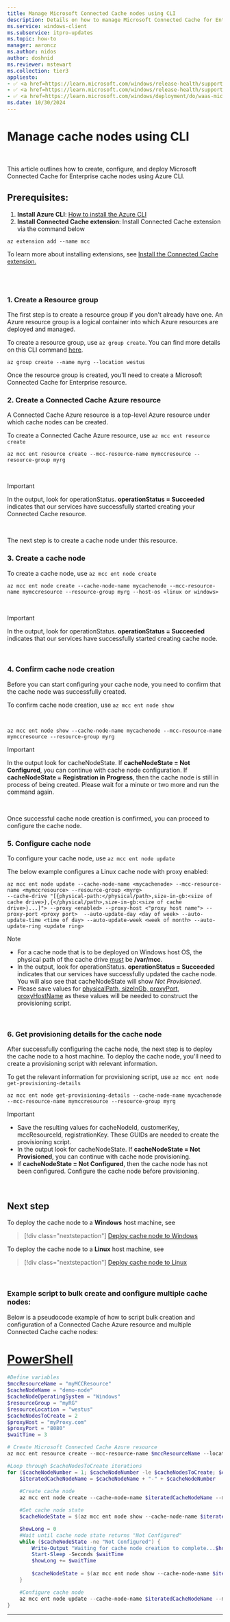 ```yaml
---
title: Manage Microsoft Connected Cache nodes using CLI
description: Details on how to manage Microsoft Connected Cache for Enterprise cache nodes via Azure CLI commands.
ms.service: windows-client
ms.subservice: itpro-updates
ms.topic: how-to
manager: aaroncz
ms.author: nidos
author: doshnid
ms.reviewer: mstewart
ms.collection: tier3
appliesto: 
- ✅ <a href=https://learn.microsoft.com/windows/release-health/supported-versions-windows-client target=_blank>Windows 11</a>
- ✅ <a href=https://learn.microsoft.com/windows/release-health/supported-versions-windows-client target=_blank>Windows 10</a>
- ✅ <a href=https://learn.microsoft.com/windows/deployment/do/waas-microsoft-connected-cache target=_blank>Microsoft Connected Cache for Enterprise</a>	
ms.date: 10/30/2024
---
```


# Manage cache nodes using CLI

<br>

This article outlines how to create, configure, and deploy Microsoft Connected Cache for Enterprise cache nodes using Azure CLI.

 
## Prerequisites:
1. **Install Azure CLI**: [How to install the Azure CLI](/cli/azure/install-azure-cli)
1. **Install Connected Cache extension**: Install Connected Cache extension via the command below

```azurecli-interactive
az extension add --name mcc
```

To learn more about installing extensions, see [Install the Connected Cache extension.](/cli/azure/azure-cli-extensions-overview#how-to-install-extensions)

<br>
<br>

### 1. Create a Resource group

The first step is to create a resource group if you don't already have one.
An Azure resource group is a logical container into which Azure resources are deployed and managed.

To create a resource group, use `az group create`. You can find more details on this CLI command [here](/cli/azure/group#az-group-create).
<br>

```azurecli-interactive
az group create --name myrg --location westus
```

Once the resource group is created, you'll need to create a Microsoft Connected Cache for Enterprise resource.

### 2. Create a Connected Cache Azure resource

A Connected Cache Azure resource is a top-level Azure resource under which cache nodes can be created.

To create a Connected Cache Azure resource, use `az mcc ent resource create`

```azurecli-interactive
az mcc ent resource create --mcc-resource-name mymccresource --resource-group myrg
```

<br>

>[!IMPORTANT]
>In the output, look for operationStatus. **operationStatus = Succeeded** indicates that our services have successfully started creating your Connected Cache resource.

<br>

The next step is to create a cache node under this resource.


### 3. Create a cache node

To create a cache node, use `az mcc ent node create`

```azurecli-interactive
az mcc ent node create --cache-node-name mycachenode --mcc-resource-name mymccresource --resource-group myrg --host-os <linux or windows>
```

<br>

>[!IMPORTANT]
>In the output, look for operationStatus. **operationStatus = Succeeded** indicates that our services have successfully started creating cache node.

<br>

### 4. Confirm cache node creation

Before you can start configuring your cache node, you need to confirm that the cache node was successfully created.

To confirm cache node creation, use `az mcc ent node show`

<br>

```azurecli-interactive
az mcc ent node show --cache-node-name mycachenode --mcc-resource-name mymccresource --resource-group myrg  
```

>[!IMPORTANT]
>In the output look for cacheNodeState. If **cacheNodeState = Not Configured**, you can continue with cache node configuration.
>If **cacheNodeState = Registration in Progress**, then the cache node is still in process of being created. Please wait for a minute or two more and run the command again.

<br>

Once successful cache node creation is confirmed, you can proceed to configure the cache node.


### 5. Configure cache node

To configure your cache node, use `az mcc ent node update`

The below example configures a Linux cache node with proxy enabled:

```azurecli-interactive
az mcc ent node update --cache-node-name <mycachenode> --mcc-resource-name <mymccresource> --resource-group <myrg>
--cache-drive "[{physical-path:</physical/path>,size-in-gb:<size of cache drive>},{</physical/path>,size-in-gb:<size of cache drive>}...]"> --proxy <enabled> --proxy-host <"proxy host name"> --proxy-port <proxy port>  --auto-update-day <day of week> --auto-update-time <time of day> --auto-update-week <week of month> --auto-update-ring <update ring>
```

>[!Note]
>* For a cache node that is to be deployed on Windows host OS, the physical path of the cache drive <u>must</u> be **/var/mcc**.<br>
>* In the output, look for operationStatus. **operationStatus = Succeeded** indicates that our services have successfully updated the cache node. You will also see that cacheNodeState will show *Not Provisioned*. <br>
>* Please save values for <u>physicalPath, sizeInGb, proxyPort, proxyHostName</u> as these values will be needed to construct the provisioning script.


<br>

### 6. Get provisioning details for the cache node

After successfully configuring the cache node, the next step is to deploy the cache node to a host machine. To deploy the cache node, you'll need to create a provisioning script with relevant information.

To get the relevant information for provisioning script, use `az mcc ent node get-provisioning-details`

```azurecli-interactive
az mcc ent node get-provisioning-details --cache-node-name mycachenode --mcc-resource-name mymccresource --resource-group myrg
```

>[!IMPORTANT]
>* Save the resulting values for cacheNodeId, customerKey, mccResourceId, registrationKey. These GUIDs are needed to create the provisioning script.
>* In the output look for cacheNodeState. If **cacheNodeState = Not Provisioned**, you can continue with cache node provisioning.
>* If **cacheNodeState = Not Configured**, then the cache node has not been configured. Configure the cache node before provisioning.

<br>

## Next step

To deploy the cache node to a **Windows** host machine, see 
>[!div class="nextstepaction"]
>[Deploy cache node to Windows](mcc-ent-deploy-to-windows.md)

To deploy the cache node to a **Linux** host machine, see 
>[!div class="nextstepaction"]
>[Deploy cache node to Linux](mcc-ent-deploy-to-linux.md)

<br>

### Example script to bulk create and configure multiple cache nodes:

Below is a pseudocode example of how to script bulk creation and configuration of a Connected Cache Azure resource and multiple Connected Cache cache nodes:

<!--# [Bash](#tab/bash)

:::code language="azurecli" source="~/azure_cli_scripts/azure-cli/create-azure-resources-at-scale/bash/create-azure-resources-at-scale.sh" id="step4":::

In your console output, are you missing the last row in your CSV file?  This can be caused by a missing line continuation character after the last line. Add a blank line at the end of your CSV file to fix the issue.

# [PowerShell](#tab/powershell)

:::code language="azurecli" source="~/azure_cli_scripts/azure-cli/create-azure-resources-at-scale/powershell/create-azure-resources-at-scale.ps1" id="step4":::

-->

# [PowerShell](#tab/powershell)

```powershell
#Define variables
$mccResourceName = "myMCCResource"
$cacheNodeName = "demo-node"
$cacheNodeOperatingSystem = "Windows"
$resourceGroup = "myRG"
$resourceLocation = "westus"
$cacheNodesToCreate = 2
$proxyHost = "myProxy.com"
$proxyPort = "8080"
$waitTime = 3

# Create Microsoft Connected Cache Azure resource
az mcc ent resource create --mcc-resource-name $mccResourceName --location $resourceLocation --resource-group $resourceGroup

#Loop through $cacheNodesToCreate iterations
for ($cacheNodeNumber = 1; $cacheNodeNumber -le $cacheNodesToCreate; $cacheNodeNumber++) {
    $iteratedCacheNodeName = $cacheNodeName + "-" + $cacheNodeNumber
    
    #Create cache node
    az mcc ent node create --cache-node-name $iteratedCacheNodeName --mcc-resource-name $mccResourceName --host-os $cacheNodeOperatingSystem --resource-group $resourceGroup

    #Get cache node state
    $cacheNodeState = $(az mcc ent node show --cache-node-name $iteratedCacheNodeName --mcc-resource-name $mccResourceName --resource-group $resourceGroup --query "cacheNodeState") | ConvertFrom-Json

    $howLong = 0
    #Wait until cache node state returns "Not Configured"
    while ($cacheNodeState -ne "Not Configured") {
        Write-Output "Waiting for cache node creation to complete...$howLong seconds"
        Start-Sleep -Seconds $waitTime
        $howLong += $waitTime
    
        $cacheNodeState = $(az mcc ent node show --cache-node-name $iteratedCacheNodeName --mcc-resource-name $mccResourceName --resource-group $resourceGroup --query "cacheNodeState") | ConvertFrom-Json
    }

    #Configure cache node
    az mcc ent node update --cache-node-name $iteratedCacheNodeName --mcc-resource-name $mccResourceName --resource-group $resourceGroup --cache-drive  "[{physical-path:/var/mcc,size-in-gb:50}]" --proxy enabled --proxy-host $proxyHost --proxy-port $proxyPort
}
```
---

